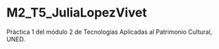 # M2_T5_JuliaLopezVivet
Práctica 1 del módulo 2 de Tecnologias Aplicadas al Patrimonio Cultural, UNED. 
